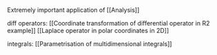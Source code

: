 
Extremely important application of [[Analysis]] 



diff operators:
[[Coordinate transformation of differential operator in R2 example]]
[[Laplace operator in polar coordinates in 2D]]

integrals:
[[Parametrisation of multidimensional integrals]]